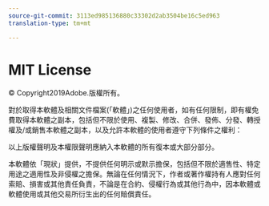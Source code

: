 ```yaml
---
source-git-commit: 3113ed985136880c33302d2ab3504be16c5ed963
translation-type: tm+mt

---
```

# MIT License

© Copyright2019Adobe.版權所有。

對於取得本軟體及相關文件檔案(「軟體」)之任何使用者，如有任何限制，即有權免費取得本軟體之副本，包括但不限於使用、複製、修改、合併、發佈、分發、轉授權及/或銷售本軟體之副本，以及允許本軟體的使用者遵守下列條件之權利：

以上版權聲明及本權限聲明應納入本軟體的所有復本或大部分部分。

本軟體依「現狀」提供，不提供任何明示或默示擔保，包括但不限於適售性、特定用途之適用性及非侵權之擔保。無論在任何情況下，作者或著作權持有人應對任何索賠、損害或其他責任負責，不論是在合約、侵權行為或其他行為中，因本軟體或軟體使用或其他交易所衍生出的任何賠償責任。
